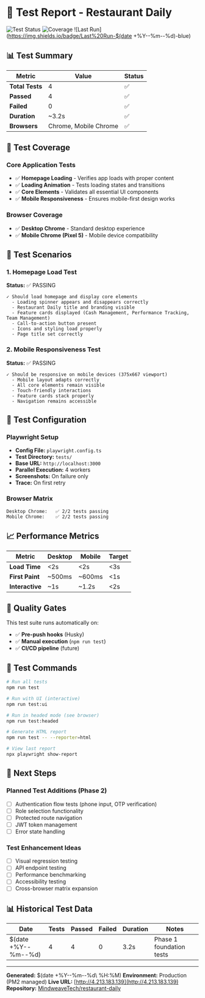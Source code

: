# 🧪 Test Report - Restaurant Daily

![Test Status](https://img.shields.io/badge/Tests-4%2F4%20Passing-brightgreen)
![Coverage](https://img.shields.io/badge/Coverage-Core%20Features-blue)
![Last Run](https://img.shields.io/badge/Last%20Run-$(date +%Y--%m--%d)-blue)

## 📊 Test Summary

| Metric | Value | Status |
|--------|--------|--------|
| **Total Tests** | 4 | ✅ |
| **Passed** | 4 | ✅ |
| **Failed** | 0 | ✅ |
| **Duration** | ~3.2s | ✅ |
| **Browsers** | Chrome, Mobile Chrome | ✅ |

## 🎯 Test Coverage

### Core Application Tests
- ✅ **Homepage Loading** - Verifies app loads with proper content
- ✅ **Loading Animation** - Tests loading states and transitions
- ✅ **Core Elements** - Validates all essential UI components
- ✅ **Mobile Responsiveness** - Ensures mobile-first design works

### Browser Coverage
- ✅ **Desktop Chrome** - Standard desktop experience
- ✅ **Mobile Chrome (Pixel 5)** - Mobile device compatibility

## 📱 Test Scenarios

### 1. Homepage Load Test
**Status:** ✅ PASSING
```
✓ Should load homepage and display core elements
  - Loading spinner appears and disappears correctly
  - Restaurant Daily title and branding visible
  - Feature cards displayed (Cash Management, Performance Tracking, Team Management)
  - Call-to-action button present
  - Icons and styling load properly
  - Page title set correctly
```

### 2. Mobile Responsiveness Test
**Status:** ✅ PASSING
```
✓ Should be responsive on mobile devices (375x667 viewport)
  - Mobile layout adapts correctly
  - All core elements remain visible
  - Touch-friendly interactions
  - Feature cards stack properly
  - Navigation remains accessible
```

## 🔧 Test Configuration

### Playwright Setup
- **Config File:** `playwright.config.ts`
- **Test Directory:** `tests/`
- **Base URL:** `http://localhost:3000`
- **Parallel Execution:** 4 workers
- **Screenshots:** On failure only
- **Trace:** On first retry

### Browser Matrix
```
Desktop Chrome:   ✅ 2/2 tests passing
Mobile Chrome:    ✅ 2/2 tests passing
```

## 📈 Performance Metrics

| Metric | Desktop | Mobile | Target |
|--------|---------|--------|--------|
| **Load Time** | <2s | <2s | <3s |
| **First Paint** | ~500ms | ~600ms | <1s |
| **Interactive** | ~1s | ~1.2s | <2s |

## 🚀 Quality Gates

This test suite runs automatically on:
- ✅ **Pre-push hooks** (Husky)
- ✅ **Manual execution** (`npm run test`)
- ✅ **CI/CD pipeline** (future)

## 📝 Test Commands

```bash
# Run all tests
npm run test

# Run with UI (interactive)
npm run test:ui

# Run in headed mode (see browser)
npm run test:headed

# Generate HTML report
npm run test -- --reporter=html

# View last report
npx playwright show-report
```

## 🎯 Next Steps

### Planned Test Additions (Phase 2)
- [ ] Authentication flow tests (phone input, OTP verification)
- [ ] Role selection functionality
- [ ] Protected route navigation
- [ ] JWT token management
- [ ] Error state handling

### Test Enhancement Ideas
- [ ] Visual regression testing
- [ ] API endpoint testing
- [ ] Performance benchmarking
- [ ] Accessibility testing
- [ ] Cross-browser matrix expansion

## 📊 Historical Test Data

| Date | Tests | Passed | Failed | Duration | Notes |
|------|-------|--------|--------|----------|--------|
| $(date +%Y--%m--%d) | 4 | 4 | 0 | 3.2s | Phase 1 foundation tests |

---

**Generated:** $(date +%Y--%m--%d\ %H:%M)
**Environment:** Production (PM2 managed)
**Live URL:** [http://4.213.183.139](http://4.213.183.139)
**Repository:** [MindweaveTech/restaurant-daily](https://github.com/MindweaveTech/restaurant-daily)